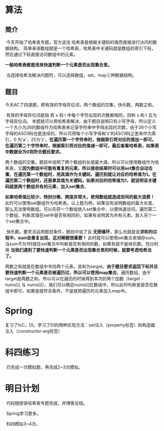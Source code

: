 # 算法

## 	简介

​	今天开始了哈希表专题。官方说法 哈希表是根据关键码的值而直接进行访问的数据结构。 简单来讲数组就是一个哈希表，哈希表中关键码就是数组的索引下标，然后通过下标直接访问数组中的元素。

​	 **一般哈希表都是用来快速判断一个元素是否出现集合里。** 

​	当选择哈希法解决问题时，可以选择数组，set，map三种数据结构。

## 	题目

​	今天AC了四道题，即有效的字母异位词，两个数组的交集，快乐数，两数之和。

​	有效的字母异位词是指 若 s 和 t 中每个字符出现的次数都相同，则称 s 和 t 互为字母异位词。 本题就可以用哈希表解决，由于题目说明只有小写字母，所以定义一个大小为26的数组作为哈希表来记录字符串中字母出现的次数，由于26个小写字母的ASCII码也是连续的，所以可用每个小写字母和‘z'的ASCII码之差来作为索引，0 为’a'，25为‘z'。**在遍历第一个字符串时，根据索引将对应的值加一即可。在遍历第二个字符串时，根据索引将对应的值减一即可，最后查看哈希表，如果表中数据全为0则符合题目要求。**

​	两个数组的交集。题目中说明了两个数组的长度最大值，所以可以使用数组作为哈希表，又**因为数组中可能有重复的元素，所以接收结果时可以用set集合自动去重**。**在遍历第一个数组时，用其值作为关键码，遍历到就让对应的哈希值为1。在遍历第二个数组时，还是拿其值为关键码，如果对应的哈希值为1，就说明该关键码就是两个数组共有的元素，加入set集合**。

​	 **如果哈希值比较少、特别分散、跨度非常大，使用数组就造成空间的极大浪费！** 此时可以使用set数组作为哈希表。以上题为例，如果没有说明数组的最大长度，那么无法使用数组。可以先将一个数组放入set集合中，以便快速访问。遍历第二个数组，判断其值在set中是否有相同的，如果有说明其为共有元素，放入另个一个set集合中。

​	快乐数。要灵活运用题目条件，题目中说了会 **无限循环**，那么也就是说**求和的过程中，sum会重复出现，这对解题很重要！** 此时就可以使用set集合来储存sum，当sum不为1时就在set集合中判断是否有相同的数，如果有就不是快乐数。充分利用 **当我们遇到了要快速判断一个元素是否出现集合里的时候，就要考虑哈希法了。** 

​	两数之和就是在数组中寻找两个元素，其和为target。**由于题目要求返回下标并且要快速判断一个元素是否被遍历过，所以可以使用map集合**。遍历数组，由于target是两数之和，所以可以在遍历的时候得到本次的两个加数（target - nums[i] 与 nums[i]）。我们可以确定nums[i]在数组中，所以此时判断差是否在数组中即可，如果是就符合条件，不是就把遍历的元素加入map中。

# Spring

​	复习了IoC，DI。学习了DI的两种实现方法：set注入（property标签）和构造器注入（constructor-arg标签）

# 科四练习

​	已完成一次模拟题，再完成2~3次模拟。

# 明日计划

​	代码随想录哈希表专题完成，并博客总结。

​	Spring学习更多。

​	科四模拟3~4次。

​	